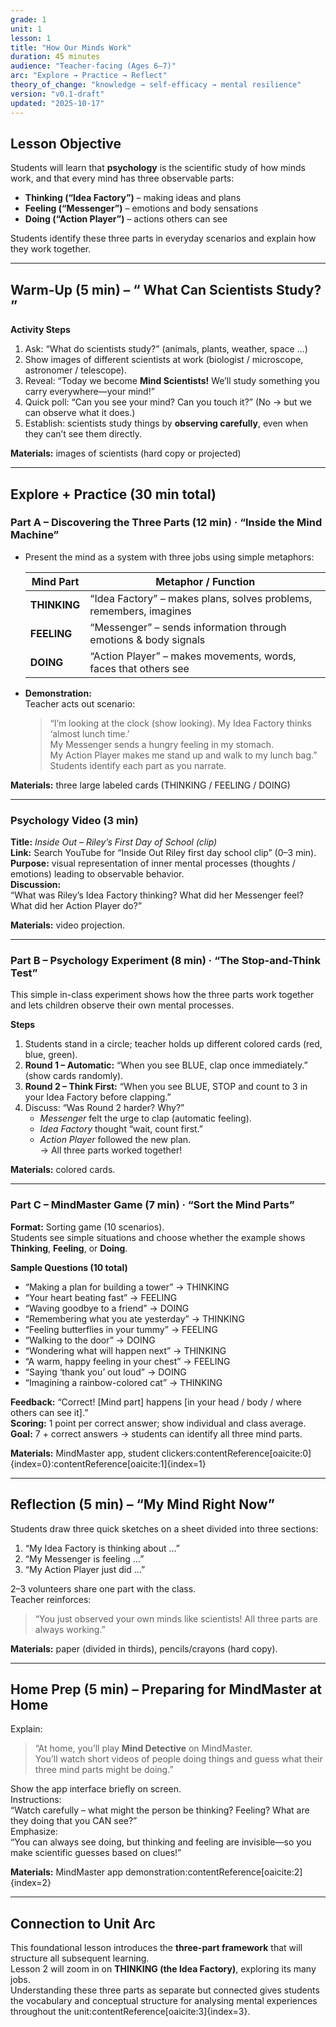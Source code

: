 ```yaml
---
grade: 1
unit: 1
lesson: 1
title: "How Our Minds Work"
duration: 45 minutes
audience: "Teacher-facing (Ages 6–7)"
arc: "Explore → Practice → Reflect"
theory_of_change: "knowledge → self-efficacy → mental resilience"
version: "v0.1-draft"
updated: "2025-10-17"
---
```


## Lesson Objective
Students will learn that **psychology** is the scientific study of how minds work, and that every mind has three observable parts:

- **Thinking (“Idea Factory”)** – making ideas and plans  
- **Feeling (“Messenger”)** – emotions and body sensations  
- **Doing (“Action Player”)** – actions others can see  

Students identify these three parts in everyday scenarios and explain how they work together.

---

## Warm-Up (5 min) – “ What Can Scientists Study? ”

**Activity Steps**
1. Ask: “What do scientists study?” (animals, plants, weather, space …)  
2. Show images of different scientists at work (biologist / microscope, astronomer / telescope).  
3. Reveal: “Today we become **Mind Scientists!** We’ll study something you carry everywhere—your mind!”  
4. Quick poll: “Can you see your mind? Can you touch it?” (No → but we can observe what it does.)  
5. Establish: scientists study things by **observing carefully**, even when they can’t see them directly.

**Materials:** images of scientists (hard copy or projected)

---

## Explore + Practice (30 min total)

### Part A – Discovering the Three Parts (12 min) · “Inside the Mind Machine”
- Present the mind as a system with three jobs using simple metaphors:

  | Mind Part | Metaphor / Function |
  |------------|---------------------|
  | **THINKING** | “Idea Factory” – makes plans, solves problems, remembers, imagines |
  | **FEELING** | “Messenger” – sends information through emotions & body signals |
  | **DOING** | “Action Player” – makes movements, words, faces that others see |

- **Demonstration:**  
  Teacher acts out scenario:  
  > “I’m looking at the clock (show looking). My Idea Factory thinks ‘almost lunch time.’  
  > My Messenger sends a hungry feeling in my stomach.  
  > My Action Player makes me stand up and walk to my lunch bag.”  
  Students identify each part as you narrate.

**Materials:** three large labeled cards (THINKING / FEELING / DOING)

---

### Psychology Video (3 min)
**Title:** *Inside Out – Riley’s First Day of School (clip)*  
**Link:** Search YouTube for “Inside Out Riley first day school clip” (0–3 min).  
**Purpose:** visual representation of inner mental processes (thoughts / emotions) leading to observable behavior.  
**Discussion:**  
“What was Riley’s Idea Factory thinking? What did her Messenger feel? What did her Action Player do?”

**Materials:** video projection.

---

### Part B – Psychology Experiment (8 min) · “The Stop-and-Think Test”
This simple in-class experiment shows how the three parts work together and lets children observe their own mental processes.

**Steps**
1. Students stand in a circle; teacher holds up different colored cards (red, blue, green).  
2. **Round 1 – Automatic:** “When you see BLUE, clap once immediately.” (show cards randomly).  
3. **Round 2 – Think First:** “When you see BLUE, STOP and count to 3 in your Idea Factory before clapping.”  
4. Discuss: “Was Round 2 harder? Why?”  
   - *Messenger* felt the urge to clap (automatic feeling).  
   - *Idea Factory* thought “wait, count first.”  
   - *Action Player* followed the new plan.  
   → All three parts worked together!

**Materials:** colored cards.

---

### Part C – MindMaster Game (7 min) · “Sort the Mind Parts”
**Format:** Sorting game (10 scenarios).  
Students see simple situations and choose whether the example shows **Thinking**, **Feeling**, or **Doing**.

**Sample Questions (10 total)**
- “Making a plan for building a tower” → THINKING  
- “Your heart beating fast” → FEELING  
- “Waving goodbye to a friend” → DOING  
- “Remembering what you ate yesterday” → THINKING  
- “Feeling butterflies in your tummy” → FEELING  
- “Walking to the door” → DOING  
- “Wondering what will happen next” → THINKING  
- “A warm, happy feeling in your chest” → FEELING  
- “Saying ‘thank you’ out loud” → DOING  
- “Imagining a rainbow-colored cat” → THINKING  

**Feedback:** “Correct! [Mind part] happens [in your head / body / where others can see it].”  
**Scoring:** 1 point per correct answer; show individual and class average.  
**Goal:** 7 + correct answers → students can identify all three mind parts.

**Materials:** MindMaster app, student clickers:contentReference[oaicite:0]{index=0}:contentReference[oaicite:1]{index=1}

---

## Reflection (5 min) – “My Mind Right Now”
Students draw three quick sketches on a sheet divided into three sections:

1. “My Idea Factory is thinking about …”  
2. “My Messenger is feeling …”  
3. “My Action Player just did …”

2–3 volunteers share one part with the class.  
Teacher reinforces:  
> “You just observed your own minds like scientists! All three parts are always working.”  

**Materials:** paper (divided in thirds), pencils/crayons (hard copy).

---

## Home Prep (5 min) – Preparing for MindMaster at Home
Explain:  
> “At home, you’ll play **Mind Detective** on MindMaster.  
> You’ll watch short videos of people doing things and guess what their three mind parts might be doing.”

Show the app interface briefly on screen.  
Instructions:  
“Watch carefully – what might the person be thinking? Feeling? What are they doing that you CAN see?”  
Emphasize:  
“You can always see doing, but thinking and feeling are invisible—so you make scientific guesses based on clues!”  

**Materials:** MindMaster app demonstration:contentReference[oaicite:2]{index=2}

---

## Connection to Unit Arc
This foundational lesson introduces the **three-part framework** that will structure all subsequent learning.  
Lesson 2 will zoom in on **THINKING (the Idea Factory)**, exploring its many jobs.  
Understanding these three parts as separate but connected gives students the vocabulary and conceptual structure for analysing mental experiences throughout the unit:contentReference[oaicite:3]{index=3}.

